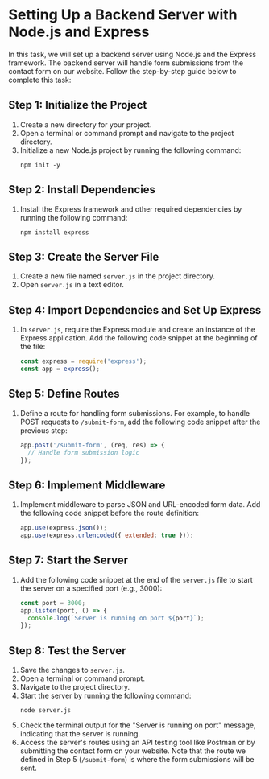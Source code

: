 # Setting Up a Backend Server with Node.js and Express

In this task, we will set up a backend server using Node.js and the Express framework. The backend server will handle form submissions from the contact form on our website. Follow the step-by-step guide below to complete this task:

## Step 1: Initialize the Project

1. Create a new directory for your project.
2. Open a terminal or command prompt and navigate to the project directory.
3. Initialize a new Node.js project by running the following command:
    ```shell
    npm init -y
    ```

## Step 2: Install Dependencies

1. Install the Express framework and other required dependencies by running the following command:
    ```shell
    npm install express
    ```

## Step 3: Create the Server File

1. Create a new file named `server.js` in the project directory.
2. Open `server.js` in a text editor.

## Step 4: Import Dependencies and Set Up Express

1. In `server.js`, require the Express module and create an instance of the Express application. Add the following code snippet at the beginning of the file:
    ```javascript
    const express = require('express');
    const app = express();
    ```

## Step 5: Define Routes

1. Define a route for handling form submissions. For example, to handle POST requests to `/submit-form`, add the following code snippet after the previous step:
    ```javascript
    app.post('/submit-form', (req, res) => {
      // Handle form submission logic
    });
    ```

## Step 6: Implement Middleware

1. Implement middleware to parse JSON and URL-encoded form data. Add the following code snippet before the route definition:
    ```javascript
    app.use(express.json());
    app.use(express.urlencoded({ extended: true }));
    ```

## Step 7: Start the Server

1. Add the following code snippet at the end of the `server.js` file to start the server on a specified port (e.g., 3000):
    ```javascript
    const port = 3000;
    app.listen(port, () => {
      console.log(`Server is running on port ${port}`);
    });
    ```

## Step 8: Test the Server

1. Save the changes to `server.js`.
2. Open a terminal or command prompt.
3. Navigate to the project directory.
4. Start the server by running the following command:
    ```shell
    node server.js
    ```
5. Check the terminal output for the "Server is running on port" message, indicating that the server is running.
6. Access the server's routes using an API testing tool like Postman or by submitting the contact form on your website. Note that the route we defined in Step 5 (`/submit-form`) is where the form submissions will be sent.
